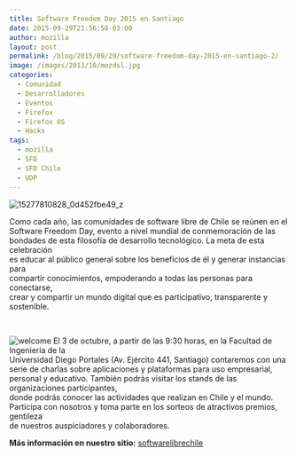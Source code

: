```yaml
---
title: Software Freedom Day 2015 en Santiago
date: 2015-09-29T21:56:58-03:00
author: mozilla
layout: post
permalink: /blog/2015/09/29/software-freedom-day-2015-en-santiago-2/
image: /images/2013/10/mozdsl.jpg
categories:
  - Comunidad
  - Desarrolladores
  - Eventos
  - Firefox
  - Firefox OS
  - Hacks
tags:
  - mozilla
  - SFD
  - SFD Chile
  - UDP
---
```

<p style="text-align: left;">
  <img class="aligncenter size-large wp-image-1047" src="/images/2015/09/15277810828_0d452fbe49_z-600x337.jpg" alt="15277810828_0d452fbe49_z" width="600" height="337" data-id="1047" srcset="/images/2015/09/15277810828_0d452fbe49_z-600x337.jpg 600w, /images/2015/09/15277810828_0d452fbe49_z-252x141.jpg 252w, /images/2015/09/15277810828_0d452fbe49_z.jpg 640w" sizes="(max-width: 600px) 100vw, 600px" />
</p>

<p style="text-align: left;">
  Como cada año, las comunidades de software libre de Chile se reúnen en el<br /> Software Freedom Day, evento a nivel mundial de conmemoración de las<br /> bondades de esta filosofía de desarrollo tecnológico. La meta de esta celebración<br /> es educar al público general sobre los beneficios de él y generar instancias para<br /> compartir conocimientos, empoderando a todas las personas para conectarse,<br /> crear y compartir un mundo digital que es participativo, transparente y sostenible.<!--more-->
</p>

&nbsp;

<p style="text-align: left;">
  <img class="size-full wp-image-1048 alignright" src="/images/2015/09/welcome.png" alt="welcome" width="298" height="119" data-id="1048" srcset="/images/2015/09/welcome.png 298w, /images/2015/09/welcome-252x101.png 252w" sizes="(max-width: 298px) 100vw, 298px" /> El 3 de octubre, a partir de las 9:30 horas, en la Facultad de Ingeniería de la<br /> Universidad Diego Portales (Av. Ejército 441, Santiago) contaremos con una<br /> serie de charlas sobre aplicaciones y plataformas para uso empresarial, personal y educativo. También podrás visitar los stands de las organizaciones participantes,<br /> donde podrás conocer las actividades que realizan en Chile y el mundo.<br /> Participa con nosotros y toma parte en los sorteos de atractivos premios, gentileza<br /> de nuestros auspiciadores y colaboradores.
</p>

**Más información en nuestro sitio:** [softwarelibrechile](http://www.softwarelibrechile.cl/)